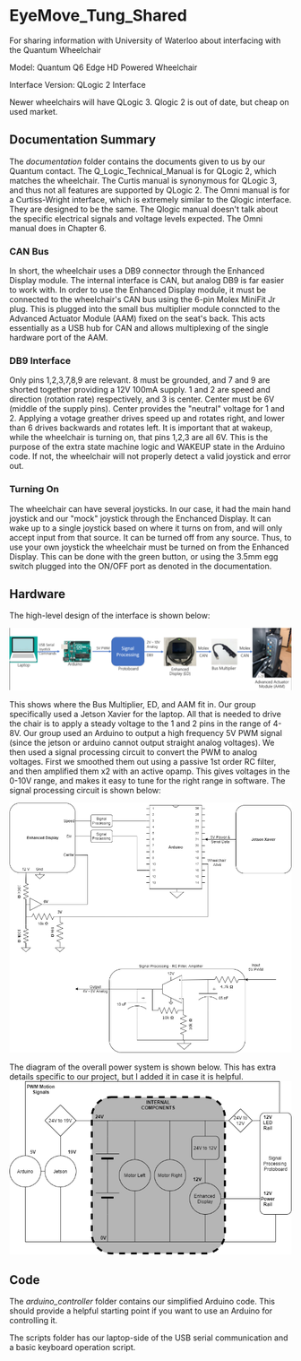 # EyeMove_Tung_Shared
For sharing information with University of Waterloo about interfacing with the Quantum Wheelchair

Model: Quantum Q6 Edge HD Powered Wheelchair

Interface Version: QLogic 2 Interface

Newer wheelchairs will have QLogic 3. Qlogic 2 is out of date, but cheap on used market.

## Documentation Summary

The _documentation_ folder contains the documents given to us by our Quantum contact.
The Q_Logic_Technical_Manual is for QLogic 2, which matches the wheelchair.
The Curtis manual is synonymous for QLogic 3, and thus not all features are supported by QLogic 2.
The Omni manual is for a Curtiss-Wright interface, which is extremely similar to the Qlogic interface.
They are designed to be the same. 
The Qlogic manual doesn't talk about the specific electrical signals and voltage levels expected.
The Omni manual does in Chapter 6.

### CAN Bus
In short, the wheelchair uses a DB9 connector through the Enhanced Display module.
The internal interface is CAN, but analog DB9 is far easier to work with.
In order to use the Enhanced Display module, it must be connected to the wheelchair's CAN bus using the 6-pin Molex MiniFit Jr plug.
This is plugged into the small bus multiplier module conncted to the Advanced Actuator Module (AAM) fixed on the seat's back.
This acts essentially as a USB hub for CAN and allows multiplexing of the single hardware port of the AAM. 

### DB9 Interface
Only pins 1,2,3,7,8,9 are relevant.
8 must be grounded, and 7 and 9 are shorted together providing a 12V 100mA supply.
1 and 2 are speed and direction (rotation rate) respectively, and 3 is center.
Center must be 6V (middle of the supply pins).
Center provides the "neutral" voltage for 1 and 2.
Applying a votage greather drives speed up and rotates right, and lower than 6 drives backwards and rotates left.
It is important that at wakeup, while the wheelchair is turning on, that pins 1,2,3 are all 6V. 
This is the purpose of the extra state machine logic and WAKEUP state in the Arduino code.
If not, the wheelchair will not properly detect a valid joystick and error out.

### Turning On
The wheelchair can have several joysticks. In our case, it had the main hand joystick and our "mock" joystick through the Enchanced Display.
It can wake up to a single joystick based on where it turns on from, and will only accept input from that source.
It can be turned off from any source.
Thus, to use your own joystick the wheelchair must be turned on from the Enhanced Display. 
This can be done with the green button, or using the 3.5mm egg switch plugged into the ON/OFF port as denoted in the documentation.


## Hardware

The high-level design of the interface is shown below:

![Interface](interface_pipeline.png)

This shows where the Bus Multiplier, ED, and AAM fit in. 
Our group specifically used a Jetson Xavier for the laptop.
All that is needed to drive the chair is to apply a steady voltage to the 1 and 2 pins in the range of 4-8V.
Our group used an Arduino to output a high frequency 5V PWM signal (since the jetson or arduino cannot output straight analog voltages).
We then used a signal processing circuit to convert the PWM to analog voltages.
First we smoothed them out using a passive 1st order RC filter, and then amplified them x2 with an active opamp. 
This gives voltages in the 0-10V range, and makes it easy to tune for the right range in software.
The signal processing circuit is shown below:

![Signal Processing](basic_circuit.png)


The diagram of the overall power system is shown below. This has extra details specific to our project, but I added it in case it is helpful.
![Main Electrical](main_electrical.png)



## Code

The _arduino\_controller_ folder contains our simplified Arduino code. 
This should provide a helpful starting point if you want to use an Arduino for controlling it.

The scripts folder has our laptop-side of the USB serial communication and a basic keyboard operation script.


